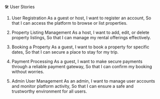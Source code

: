 🛠️ User Stories
1. User Registration
As a guest or host,
I want to register an account,
So that I can access the platform to browse or list properties.

2. Property Listing Management
As a host,
I want to add, edit, or delete property listings,
So that I can manage my rental offerings effectively.

3. Booking a Property
As a guest,
I want to book a property for specific dates,
So that I can secure a place to stay for my trip.

4. Payment Processing
As a guest,
I want to make secure payments through a reliable payment gateway,
So that I can confirm my booking without worries.

5. Admin User Management
As an admin,
I want to manage user accounts and monitor platform activity,
So that I can ensure a safe and trustworthy environment for all users.
